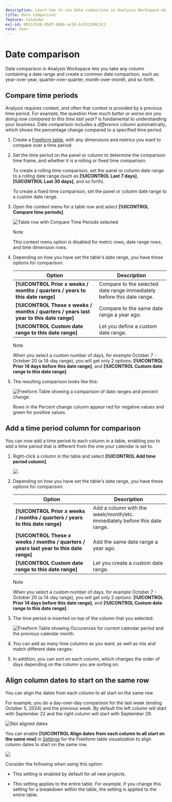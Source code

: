 ```yaml
---
description: Learn how to use date comparison in Analysis Workspace which lets you take any column containing a date range and create a common date comparison.
title: Date Comparison
feature: Calendar
exl-id: 08113536-658f-486b-ac56-6c531240c3c2
role: User
---
```

# Date comparison

Date comparison in Analysis Workspace lets you take any column containing a date range and create a common date comparison, such as: year-over-year, quarter-over-quarter, month-over-month, and so forth.

## Compare time periods

Analysis requires context, and often that context is provided by a previous time period. For example, the question *How much better or worse are you doing now compared to this time last year?* is fundamental to understanding your business. Date comparison includes a *difference* column automatically, which shows the percentage change compared to a specified time period.

1. Create a [Freeform table](/help/analysis-workspace/visualizations/freeform-table/freeform-table.md), with any dimensions and metrics you want to compare over a time period.
1. Set the time period on the panel or column to determine the comparison time frame, and whether it is a rolling or fixed time comparison. 

   To create a rolling time comparison, set the panel or column date range to a rolling date range (such as **[!UICONTROL Last 7 days]**, **[!UICONTROL Last 30 days]**, and so forth). 

   To create a fixed time comparison, set the panel or column date range to a custom date range. 

1. Open the context menu for a table row and select **[!UICONTROL Compare time periods]**.

   ![Table row with Compare Time Periods selected](assets/compare-time.png)

   >[!NOTE]
   >
   >This context menu option is disabled for metric rows, date range rows, and time dimension rows.

1. Depending on how you have set the table's date range, you have these options for comparison: 

   |  Option  | Description  |
   |---|---|
   | **[!UICONTROL Prior *x* weeks / months / quarters / years to this date range]** | Compare to the selected date range immediately before this date range.  |
   | **[!UICONTROL These x weeks / months / quarters / years last year to this date range]** | Compare to the same date range a year ago.  |
   | **[!UICONTROL Custom date range to this date range]** | Let you define a custom date range.  |

   >[!NOTE]
   >
   >When you select a custom number of days, for example October 7 - October 20 (a 14-day range), you will get only 2 options: **[!UICONTROL Prior 14 days before this date range]**, and **[!UICONTROL Custom date range to this date range]**.

1. The resulting comparison looks like this:

   ![Freeform Table showing a comparison of date ranges and percent change.](assets/compare-time-result.png)

   Rows in the Percent change column appear red for negative values and green for positive values.

## Add a time period column for comparison

You can now add a time period to each column in a table, enabling you to add a time period that is different from the one your calendar is set to.

1. Right-click a column in the table and select **[!UICONTROL Add time period column]**. 

   ![](assets/add-time-period-column.png)

1. Depending on how you have set the table's date range, you have these options for comparison: 

   |  Option  | Description  |
   |---|---|
   | **[!UICONTROL Prior *x* weeks / months / quarters / years to this date range]** | Add a column with the week/month/etc. immediately before this date range.  |
   | **[!UICONTROL These *x* weeks / months / quarters / years last year to this date range]** | Add the same date range a year ago.  |
   | **[!UICONTROL Custom date range to this date range]** | Let you create a custom date range.  |

   >[!NOTE]
   >
   >When you select a custom number of days, for example October 7 - October 20 (a 14-day range), you will get only 2 options: **[!UICONTROL Prior 14 days before this date range]**, and **[!UICONTROL Custom date range to this date range]**.

1. The time period is inserted on top of the column that you selected:

   ![Freeform Table showing Occurances for current calendar period and the previous calendar month.](assets/add-time-period-column2.png)

1. You can add as many time columns as you want, as well as mix and match different date ranges:

1. In addition, you can sort on each column, which changes the order of days depending on the column you are sorting on.

## Align column dates to start on the same row

You can align the dates from each column to all start on the same row. 

For example, you do a day-over-day comparison for the last week (ending October 5, 2024) and the previous week. By default the left column will start with September 22 and the right column will start with September 29. 

![Not aligned dates](assets/not-align-dates.png)

You can enable **[!UICONTROL Align dates from each column to all start on the same row]** in [Settings](/help/analysis-workspace/visualizations/freeform-table/freeform-table.md#settings-1) for the Freeform table visualization to align column dates to start on the same row.

![](assets/align-dates.png)

Consider the following when using this option:

* This setting is enabled by default for all new projects.

* This setting applies to the entire table. For example, if you change this setting for a breakdown within the table, the setting is applied to the entire table.


